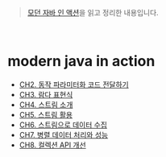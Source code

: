 > [모던 자바 인 액션](http://www.yes24.com/Product/Goods/77125987)을 읽고 정리한 내용입니다.  

<br/>  

# modern java in action
- [CH2. 동작 파라미터화 코드 전달하기](./modern_java_in_action__CH2__Passing_code_with_behavior_parameterization.md)   
- [CH3. 람다 표현식](./modern_java_in_action__CH3__Lambda_expressions.md)
- [CH4. 스트림 소개](./modern_java_in_action__CH4__Introducing_streams.md)
- [CH5. 스트림 활용](./modern_java_in_action__CH5__Working_with_streams.md)
- [CH6. 스트림으로 데이터 수집](./modern_java_in_action__CH6__Collecting_data_with_streams.md)
- [CH7. 병렬 데이터 처리와 성능](./modern_java_in_action__CH7__Parallel_data_processing_and_performance.md)
- [CH8. 컬렉션 API 개선](./modern_java_in_action__CH8__Collection_API_enhancements.md)
